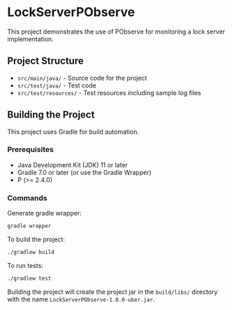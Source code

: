# LockServerPObserve

This project demonstrates the use of PObserve for monitoring a lock server implementation.

## Project Structure

- `src/main/java/` - Source code for the project
- `src/test/java/` - Test code
- `src/test/resources/` - Test resources including sample log files

## Building the Project

This project uses Gradle for build automation.

### Prerequisites

- Java Development Kit (JDK) 11 or later
- Gradle 7.0 or later (or use the Gradle Wrapper)
- P (>= 2.4.0)

### Commands
Generate gradle wrapper:

```bash
gradle wrapper
```

To build the project:

```bash
./gradlew build
```

To run tests:

```bash
./gradlew test
```

Building the project will create the project jar in the `build/libs/` directory with the name `LockServerPObserve-1.0.0-uber.jar`.
